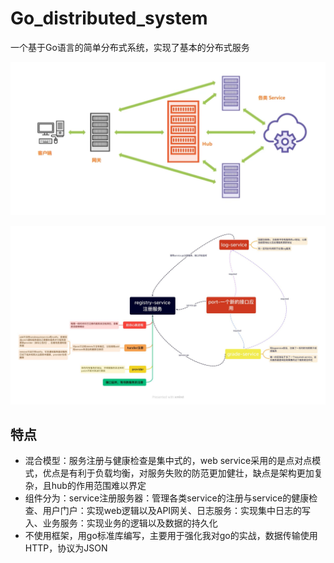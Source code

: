 # Go_distributed_system

一个基于Go语言的简单分布式系统，实现了基本的分布式服务

![结构图](.\结构图.png)

![思维导图](.\思维导图.jpg)

## 特点

- 混合模型：服务注册与健康检查是集中式的，web service采用的是点对点模式，优点是有利于负载均衡，对服务失败的防范更加健壮，缺点是架构更加复杂，且hub的作用范围难以界定
- 组件分为：service注册服务器：管理各类service的注册与service的健康检查、用户门户：实现web逻辑以及API网关、日志服务：实现集中日志的写入、业务服务：实现业务的逻辑以及数据的持久化
- 不使用框架，用go标准库编写，主要用于强化我对go的实战，数据传输使用HTTP，协议为JSON
